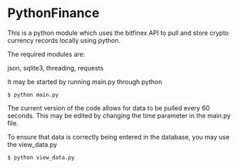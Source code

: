 # PythonFinance
This is a python module which uses the bitfinex API to pull and store crypto currency records locally using python.

The required modules are:

json, sqlite3, threading, requests

It may be started by running main.py through python
```
$ python main.py
```
The current version of the code allows for data to be pulled every 60 seconds. This may be edited by changing the time parameter in the main.py file.

To ensure that data is correctly being entered in the database, you may use the view_data.py
```
$ python view_data.py
```





